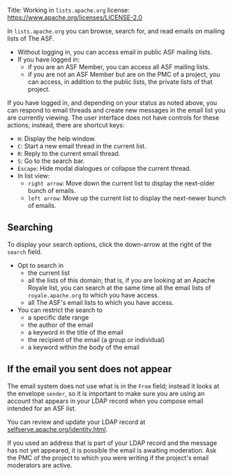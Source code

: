 Title: Working in `lists.apache.org` 
license: https://www.apache.org/licenses/LICENSE-2.0

In `lists.apache.org` you can browse, search for, and read emails on mailing lists of The ASF.

  - Without logging in, you can access email in public ASF mailing lists.
  - If you have logged in:
      - if you are an ASF Member, you can access all ASF mailing lists.
      - if you are not an ASF Member but are on the PMC of a project, you can access, in addition to the public lists, the private lists of that project.
   
If you have logged in, and depending on your status as noted above, you can respond to email threads and create new messages in the email list you are currently viewing. The user interface does not have controls for these actions; instead, there are shortcut keys:

  - `H`: Display the help window.
  - `C`: Start a new email thread in the current list.
  - `R`: Reply to the current email thread.
  - `S`: Go to the search bar.
  - `Escape`: Hide modal dialogues or collapse the current thread.
  - In list view:
    - `right arrow`: Move down the current list to display the next-older bunch of emails.
    - `left arrow`: Move up the current list to display the next-newer bunch of emails.

## Searching
To display your search options, click the down-arrow at the right of the `search` field.

  - Opt to search in
    - the current list
    - all the lists of this domain; that is, if you are looking at an Apache Royale list, you can search at the same time all the email lists of `royale.apache.org` to which you have access.
    - all The ASF's email lists to which you have access.
  - You can restrict the search to
    - a specific date range
    - the author of the email
    - a keyword in the title of the email
    - the recipient of the email (a group or individual)
    - a keyword within the body of the email

## If the email you sent does not appear
The email system does not use what is in the `From` field; instead it looks at the envelope `sender`, so it is important to make sure you are using an account that appears in your LDAP record when you compose email intended for an ASF list. 

You can review and update your LDAP record at <a href="https://selfserve.apache.org/identity.html" target="_blank">selfserve.apache.org/identity.html</a>.

If you used an address that is part of your LDAP record and the message has not yet appeared, it is possible the email is awaiting moderation. Ask the PMC of the project to which you were writing if the project's email moderators are active.

